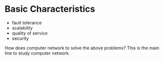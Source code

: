 # Basic Characteristics

* fault tolerance
* scalability
* quality of service
* security



How does computer network to solve the above problems? This is the main line to study computer network. 

